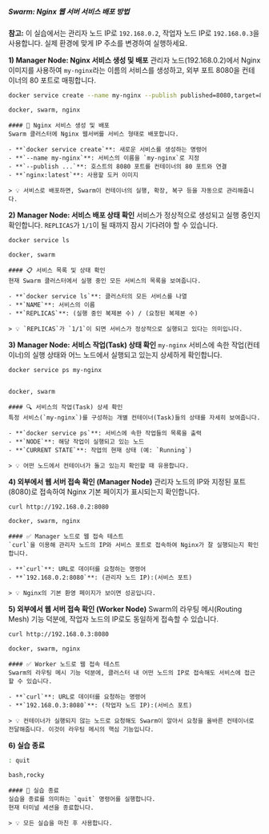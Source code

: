 ##### Swarm: Nginx 웹 서버 서비스 배포 방법 #####

**참고:** 이 실습에서는 관리자 노드 IP로 `192.168.0.2`, 작업자 노드 IP로 `192.168.0.3`을 사용합니다. 실제 환경에 맞게 IP 주소를 변경하여 실행하세요.

**1) Manager Node: Nginx 서비스 생성 및 배포**
관리자 노드(192.168.0.2)에서 Nginx 이미지를 사용하여 `my-nginx`라는 이름의 서비스를 생성하고, 외부 포트 8080을 컨테이너의 80 포트로 매핑합니다.

```bash
docker service create --name my-nginx --publish published=8080,target=80 nginx:latest
```

```tech
docker, swarm, nginx
```

```desc
#### 🚀 Nginx 서비스 생성 및 배포
Swarm 클러스터에 Nginx 웹서버를 서비스 형태로 배포합니다.

- **`docker service create`**: 새로운 서비스를 생성하는 명령어
- **`--name my-nginx`**: 서비스의 이름을 `my-nginx`로 지정
- **`--publish ...`**: 호스트의 8080 포트를 컨테이너의 80 포트와 연결
- **`nginx:latest`**: 사용할 도커 이미지

> 💡 서비스로 배포하면, Swarm이 컨테이너의 실행, 확장, 복구 등을 자동으로 관리해줍니다.
```

**2) Manager Node: 서비스 배포 상태 확인**
서비스가 정상적으로 생성되고 실행 중인지 확인합니다. `REPLICAS`가 `1/1`이 될 때까지 잠시 기다려야 할 수 있습니다.

```bash
docker service ls
```

```tech
docker, swarm
```

```desc
#### 📋 서비스 목록 및 상태 확인
현재 Swarm 클러스터에서 실행 중인 모든 서비스의 목록을 보여줍니다.

- **`docker service ls`**: 클러스터의 모든 서비스를 나열
- **`NAME`**: 서비스의 이름
- **`REPLICAS`**: (실행 중인 복제본 수) / (요청된 복제본 수)

> 💡 `REPLICAS`가 `1/1`이 되면 서비스가 정상적으로 실행되고 있다는 의미입니다.
```

**3) Manager Node: 서비스 작업(Task) 상태 확인**
`my-nginx` 서비스에 속한 작업(컨테이너)의 실행 상태와 어느 노드에서 실행되고 있는지 상세하게 확인합니다.

```bash
docker service ps my-nginx
```
```no-err-check
```
```tech
docker, swarm
```

```desc
#### 🔍 서비스의 작업(Task) 상세 확인
특정 서비스(`my-nginx`)를 구성하는 개별 컨테이너(Task)들의 상태를 자세히 보여줍니다.

- **`docker service ps`**: 서비스에 속한 작업들의 목록을 출력
- **`NODE`**: 해당 작업이 실행되고 있는 노드
- **`CURRENT STATE`**: 작업의 현재 상태 (예: `Running`)

> 💡 어떤 노드에서 컨테이너가 돌고 있는지 확인할 때 유용합니다.
```

**4) 외부에서 웹 서버 접속 확인 (Manager Node)**
관리자 노드의 IP와 지정된 포트(8080)로 접속하여 Nginx 기본 페이지가 표시되는지 확인합니다.

```bash
curl http://192.168.0.2:8080
```

```tech
docker, swarm, nginx
```

```desc
#### ✅ Manager 노드로 웹 접속 테스트
`curl`을 이용해 관리자 노드의 IP와 서비스 포트로 접속하여 Nginx가 잘 실행되는지 확인합니다.

- **`curl`**: URL로 데이터를 요청하는 명령어
- **`192.168.0.2:8080`**: (관리자 노드 IP):(서비스 포트)

> 💡 Nginx의 기본 환영 페이지가 보이면 성공입니다.
```

**5) 외부에서 웹 서버 접속 확인 (Worker Node)**
Swarm의 라우팅 메시(Routing Mesh) 기능 덕분에, 작업자 노드의 IP로도 동일하게 접속할 수 있습니다.

```bash
curl http://192.168.0.3:8080
```

```tech
docker, swarm, nginx
```

```desc
#### ✅ Worker 노드로 웹 접속 테스트
Swarm의 라우팅 메시 기능 덕분에, 클러스터 내 어떤 노드의 IP로 접속해도 서비스에 접근할 수 있습니다.

- **`curl`**: URL로 데이터를 요청하는 명령어
- **`192.168.0.3:8080`**: (작업자 노드 IP):(서비스 포트)

> 💡 컨테이너가 실행되지 않는 노드로 요청해도 Swarm이 알아서 요청을 올바른 컨테이너로 전달해줍니다. 이것이 라우팅 메시의 핵심 기능입니다.
```

**6) 실습 종료**

```bash
: quit
```

```tech
bash,rocky
```

```desc
#### 👋 실습 종료
실습을 종료를 의미하는 `quit` 명령어를 실행합니다.
현재 터미널 세션을 종료합니다.

> 💡 모든 실습을 마친 후 사용합니다.
```